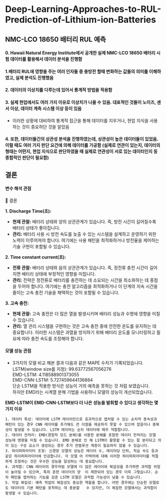 # Deep-Learning-Approaches-to-RUL-Prediction-of-Lithium-ion-Batteries

## NMC-LCO 18650 배터리 RUL 예측

####    0. Hawaii Natural Energy Institute에서 공개한 실제 NMC-LCO 18650 배터리 시험 데이터를 활용해서 데이터 분석을 진행함
    
####    1.배터리 RUL에 영향을 주는 여러 인자들 중 충방전 할때 변화하는 값들의 의미를 이해하였고, 실제 분석도 진행했음 </span>
    
    
####    2. 데이터의 이상치를 다루는데 있어서 통계적 방법을 적용함 </span>

    
    
#### 3. 실제 현업에서도 여러 가지 이유로 이상치가 나올 수 있음. 대표적인 것들이 노이즈, 센서 이상, 데이터 계측 시스템 이상 등이 있음
   - 이러한 상황에 대비하여 통계적 접근을 통해 데이터를 지우거나, 현업 지식을 사용하는 것이 중요하단 것을 알았음

#### 4. 또한, 데이터들간의 상관성 분석을 진행하였는데, 상관성이 높은 데이터들이 있었음. 이럴 때도 여러 가지 판단 요건에 의해 데이터를 가공함 (실제로 연관이 있는지, 데이터의 형태는 어떤지, 현업 지식으로 판단하였을 때 실제로 연관성이 서로 있는 데이터인지 등 종합적인 판단이 필요함)

   

## 결론

#### 변수 해석 관점
🤚 결론

**1. Discharge Time(초):**

- **현재 관찰:** 배터리 상태와 양의 상관관계가 있습니다. 즉, 방전 시간이 길어질수록 배터리 상태가 좋아집니다.
- **관리:** 배터리 사용 시 방전 속도를 늦출 수 있는 시스템을 설계하고 운영하기 위한 노력이 이루어져야 합니다. 여기에는 사용 패턴을 최적화하거나 방전율을 제어하는 기술 구현이 포함될 수 있습니다.

**2. Time constant current(초):**

- **전류 관찰:** 배터리 상태와 음의 상관관계가 있습니다. 즉, 정전류 충전 시간이 길어지면 배터리 상태에 부정적인 영향을 미칩니다.
- **관리:** 전략은 정전류로 배터리를 충전하는 데 소요되는 시간을 최소화하는 데 중점을 두어야 합니다. 여기에는 충전 알고리즘을 최적화하거나 이 단계의 지속 시간을 줄이는 고속 충전 기술을 채택하는 것이 포함될 수 있습니다.

**3. 고속 충전:**

- **현재 관찰:** 고속 충전은 더 많은 열을 발생시키며 배터리 성능과 수명에 영향을 미칠 수 있습니다.
- **관리:** 열 관리 시스템을 구현하는 것은 고속 충전 중에 안전한 온도를 유지하는 데 중요합니다. 이러한 시스템은 과열을 방지하기 위해 배터리 온도를 모니터링하고 필요에 따라 충전 속도를 조정해야 합니다.

#### 모델 성능 관점

  - 3가지의 모델 비교 해본 결과 다음과 같은 MAPE 수치가 기록되었습니다. <br>
    LSTM(window size를 지정): 99.63772567056276 <br>
    EMD-LSTM: 4.118588901373055 <br>
    EMD-CNN-LSTM: 5.727459644136884 <br>
    단순 LSTM을 적용한 방식은 성능이 거의 예측을 못하는 것 처럼 보였습니다. <br>
    하지만 EMD라는 시계열 분해 기법을 사용하니 모델의 성능이 개선되었습니다. <br>
    
 **EMD-LSTM이 EMD-CNN-LSTM보다 더 나은 성능을 발휘할 수 있다고 생각하는 몇 가지 이유**

    1. 데이터 특성: 데이터에 LSTM 레이어만으로 효과적으로 캡처할 수 있는 순차적 종속성과 패턴이 있는 경우 CNN 레이어를 추가해도 큰 이점을 제공하지 못할 수 있으며 잡음이나 중복성이 발생할 수 있습니다. LSTM 레이어는 순차 데이터에 매우 적합합니다. 
    2. 데이터 전처리: EMD(경험적 모드 분해)를 사용한 분해를 포함한 데이터 전처리는 모델 성능에 영향을 미칠 수 있습니다. EMD 분해로 인 해 LSTM이 활용할 수 있는 잘 분리되고 의미 있는 구성 요소가 생성되는 경우 추가 컨벌루션 계층이 필요하지 않을 수 있습니다. 
    3. 하이퍼파라미터 조정: 신경망 모델의 성능은 레이어 수, 레이어당 단위, 학습 속도 등과 같은 하이퍼파라미터에 민감합니다. 각 모델 아 키텍처에 대해 이러한 하이퍼파라미터를 적절하게 조정하는 것은 우수한 성능을 달성하는 데 중요합니다. 
    4. 과적합: CNN 레이어의 경우처럼 모델에 더 많은 레이어와 복잡성을 추가하면 과적합 위험이 높아질 수 있으며, 특히 훈련 데이터의 양  이 제한되어 있는 경우 더욱 그렇습니다. 순차 패턴을 캡처하는 기능을 갖춘 LSTM 모델은 과적합 가능성이 낮을 수 있습니다. 
    5. 작업 복잡성: 예측 작업의 복잡성도 중요한 역할을 합니다. 어떤 경우에는 단순한 모델로도 데이터의 기본 패턴을 포착하는 데 충분할   수 있지만, 더 복잡한 모델에서는 과적합이 발생할 수 있습니다.

